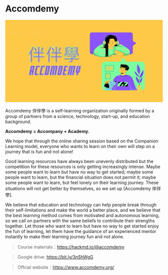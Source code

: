 # Accomdemy 

![logo](/media/logo/banbanxue.jpg)

Accomdemy 伴伴學 is a self-learning organization originally formed by a group of partners from a science, technology, start-up, and education background.

**Accomdemy = Accompany + Academy.**

We hope that through the online sharing session based on the Companion Learning model, everyone who wants to learn on their own will step on a journey that is fun and not alone!

Good learning resources have always been unevenly distributed but the competition for these resources is only getting increasingly intense. Maybe some people want to learn but have no way to get started; maybe some people want to learn, but the financial situation does not permit it; maybe some people want to learn, but feel lonely on their learning journey. These situations will not get better by themselves, so we set up [Accomdemy 伴伴學].

We believe that education and technology can help people break through their self-limitations and make the world a better place, and we believe that the best learning method comes from motivated and autonomous learning, so we call on partners with the same beliefs to contribute their strengths together. Let those who want to learn but have no way to get started enjoy the fun of learning, let them have the guidance of an experienced mentor instantly to make their learning journey fun and not alone.

> Course materials：https://hackmd.io/@accomdemy

> Google drive: https://bit.ly/3nShWgG

> Offcial website：https://www.accomdemy.org/
